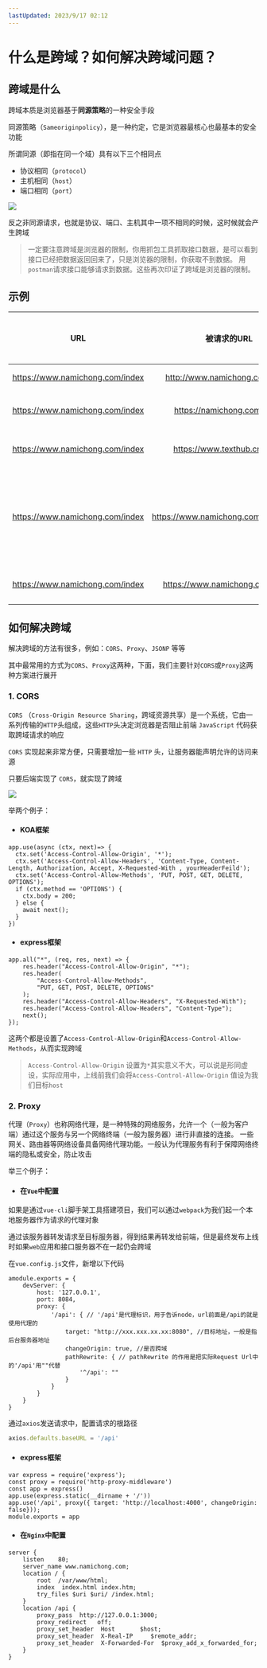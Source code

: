 ```yaml
---
lastUpdated: 2023/9/17 02:12
---
```


# 什么是跨域？如何解决跨域问题？

## 跨域是什么

跨域本质是浏览器基于**同源策略**的一种安全手段

同源策略（`Sameoriginpolicy`），是一种约定，它是浏览器最核心也最基本的安全功能

所谓同源（即指在同一个域）具有以下三个相同点

- 协议相同（`protocol`）
- 主机相同（`host`）
- 端口相同（`port`）

![](https://namichong.obs.cn-south-1.myhuaweicloud.com/Blog/images/url.png)

反之非同源请求，也就是协议、端口、主机其中一项不相同的时候，这时候就会产生跨域

> 一定要注意跨域是浏览器的限制，你用抓包工具抓取接口数据，是可以看到接口已经把数据返回回来了，只是浏览器的限制，你获取不到数据。
> 用`postman`请求接口能够请求到数据。这些再次印证了跨域是浏览器的限制。

## 示例

|               URL               |               被请求的URL                | 是否跨域 |            原因             |
|:-------------------------------:|:------------------------------------:|:----:|:-------------------------:|
| https://www.namichong.com/index |    http://www.namichong.com/index    |  跨域  |           协议不同            |
| https://www.namichong.com/index |     https://namichong.com/index      |  跨域  |           子域名不同           |
| https://www.namichong.com/index |     https://www.texthub.cn/index     |  跨域  |           主域名不同           |
| https://www.namichong.com/index | https://www.namichong.com:8080/index |  跨域  | 端口不同（http默认80，https默认443） |
| https://www.namichong.com/index |    https://www.namichong.com/home    | 不跨域  |            同源             |

## 如何解决跨域

解决跨域的方法有很多，例如：`CORS`、`Proxy`、`JSONP` 等等

其中最常用的方式为`CORS`、`Proxy`这两种，下面，我们主要针对`CORS`或`Proxy`这两种方案进行展开

### 1. CORS

`CORS` （`Cross-Origin Resource Sharing`，跨域资源共享）是一个系统，它由一系列传输的`HTTP`头组成，这些`HTTP`头决定浏览器是否阻止前端 `JavaScript` 代码获取跨域请求的响应

`CORS` 实现起来非常方便，只需要增加一些 `HTTP` 头，让服务器能声明允许的访问来源

只要后端实现了 `CORS`，就实现了跨域

![](https://namichong.obs.cn-south-1.myhuaweicloud.com/Blog/images/CORS.png)

举两个例子：

- #### KOA框架

```js{2,4}
app.use(async (ctx, next)=> {
  ctx.set('Access-Control-Allow-Origin', '*');
  ctx.set('Access-Control-Allow-Headers', 'Content-Type, Content-Length, Authorization, Accept, X-Requested-With , yourHeaderFeild');
  ctx.set('Access-Control-Allow-Methods', 'PUT, POST, GET, DELETE, OPTIONS');
  if (ctx.method == 'OPTIONS') {
    ctx.body = 200; 
  } else {
    await next();
  }
})
```

- #### express框架

```js{2-6}
app.all("*", (req, res, next) => {
    res.header("Access-Control-Allow-Origin", "*");
    res.header(
        "Access-Control-Allow-Methods",
        "PUT, GET, POST, DELETE, OPTIONS"
    );
    res.header("Access-Control-Allow-Headers", "X-Requested-With");
    res.header("Access-Control-Allow-Headers", "Content-Type");
    next();
});
```

这两个都是设置了`Access-Control-Allow-Origin`和`Access-Control-Allow-Methods`，从而实现跨域

> <Badge type="warning" text="PS"></Badge> `Access-Control-Allow-Origin` 设置为`*`其实意义不大，可以说是形同虚设，实际应用中，上线前我们会将`Access-Control-Allow-Origin` 值设为我们目标`host`

### 2. Proxy

代理（`Proxy`）也称网络代理，是一种特殊的网络服务，允许一个（一般为客户端）通过这个服务与另一个网络终端（一般为服务器）进行非直接的连接。
一些网关、路由器等网络设备具备网络代理功能。一般认为代理服务有利于保障网络终端的隐私或安全，防止攻击

举三个例子：

- #### 在`Vue`中配置

如果是通过`vue-cli`脚手架工具搭建项目，我们可以通过`webpack`为我们起一个本地服务器作为请求的代理对象

通过该服务器转发请求至目标服务器，得到结果再转发给前端，但是最终发布上线时如果`web`应用和接口服务器不在一起仍会跨域

在`vue.config.js`文件，新增以下代码

```js{5-13}
amodule.exports = {
    devServer: {
        host: '127.0.0.1',
        port: 8084,
        proxy: {
            '/api': { // '/api'是代理标识，用于告诉node，url前面是/api的就是使用代理的
                target: "http://xxx.xxx.xx.xx:8080", //目标地址，一般是指后台服务器地址
                changeOrigin: true, //是否跨域
                pathRewrite: { // pathRewrite 的作用是把实际Request Url中的'/api'用""代替
                    '^/api': "" 
                }
            }
        }
    }
}
```

通过`axios`发送请求中，配置请求的根路径

```js
axios.defaults.baseURL = '/api'
```

- #### express框架

```js{5}
var express = require('express');
const proxy = require('http-proxy-middleware')
const app = express()
app.use(express.static(__dirname + '/'))
app.use('/api', proxy({ target: 'http://localhost:4000', changeOrigin: false}));
module.exports = app
```

- #### 在`Nginx`中配置

```shell{9-15}
server {
    listen    80;
    server_name www.namichong.com;
    location / {
        root  /var/www/html;
        index  index.html index.htm;
        try_files $uri $uri/ /index.html;
    }
    location /api {
        proxy_pass  http://127.0.0.1:3000;
        proxy_redirect   off;
        proxy_set_header  Host       $host;
        proxy_set_header  X-Real-IP     $remote_addr;
        proxy_set_header  X-Forwarded-For  $proxy_add_x_forwarded_for;
    }
}
```

<vPageTips :links="[
    {
        text: '面试官：Vue项目中你是如何解决跨域的呢？',
        links: 'https://vue3js.cn/interview/vue/cors.html'
    },
]"/>
